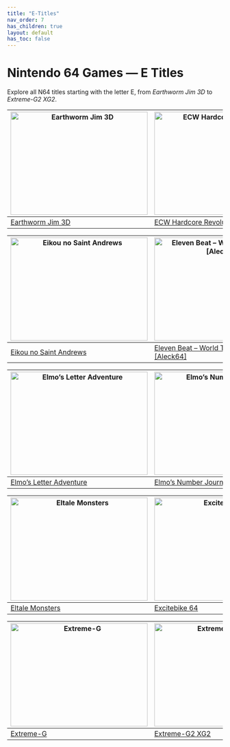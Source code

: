 ```yaml
---
title: "E-Titles"
nav_order: 7
has_children: true
layout: default
has_toc: false
---
```


# Nintendo 64 Games — E Titles

Explore all N64 titles starting with the letter E, from *Earthworm Jim 3D* to *Extreme-G2 XG2*.

| <a href="e/earthworm-jim-3d"><img src="https://images.launchbox-app.com/466b7efb-92da-4ecd-9e12-a5da6757863f.jpg" width="320" height="240" alt="Earthworm Jim 3D"/></a> | <a href="e/ecw-hardcore-revolution"><img src="https://images.launchbox-app.com/b76d7028-a43c-4e47-8317-83feb085e1a4.jpg" width="320" height="240" alt="ECW Hardcore Revolution"/></a> |
|---|---|
| [Earthworm Jim 3D](e/earthworm-jim-3d) | [ECW Hardcore Revolution](e/ecw-hardcore-revolution) |

| <a href="e/eikou-no-saint-andrews-st-andrews-old-course"><img src="https://images.launchbox-app.com/65214e69-9db4-48ab-8697-918142bafe32.png" width="320" height="240" alt="Eikou no Saint Andrews"/></a> | <a href="e/eleven-beat-world-tournament-aleck64"><img src="https://www.n64gamespedia.com/wp-content/uploads/2025/07/11beat.png" width="320" height="240" alt="Eleven Beat – World Tournament [Aleck64]"/></a> |
|---|---|
| [Eikou no Saint Andrews](e/eikou-no-saint-andrews-st-andrews-old-course) | [Eleven Beat – World Tournament [Aleck64]](e/eleven-beat-world-tournament-aleck64) |

| <a href="e/elmos-letter-adventure"><img src="https://images.launchbox-app.com/8e9c4841-1956-405a-85cb-e06c1037946a.jpg" width="320" height="240" alt="Elmo’s Letter Adventure"/></a> | <a href="e/elmos-number-journey"><img src="https://images.launchbox-app.com/2d74f7d8-6ada-440b-84dc-2f3a44a8e9ac.jpg" width="320" height="240" alt="Elmo’s Number Journey"/></a> |
|---|---|
| [Elmo’s Letter Adventure](e/elmos-letter-adventure) | [Elmo’s Number Journey](e/elmos-number-journey) |

| <a href="e/eltale-monsters"><img src="https://images.launchbox-app.com/7dbe7358-ad53-48a7-a695-2ea00a0247a6.png" width="320" height="240" alt="Eltale Monsters"/></a> | <a href="e/excitebike-64"><img src="https://images.launchbox-app.com/d91d6731-7afd-4b13-abc5-bfbbc904ca6d.jpg" width="320" height="240" alt="Excitebike 64"/></a> |
|---|---|
| [Eltale Monsters](e/eltale-monsters) | [Excitebike 64](e/excitebike-64) |

| <a href="e/extreme-g"><img src="https://images.launchbox-app.com/786c936e-af7c-467e-870d-c71b3f427008.jpg" width="320" height="240" alt="Extreme-G"/></a> | <a href="e/extreme-g2-xg2"><img src="https://images.launchbox-app.com/e042b47c-ea2f-4ce3-8480-f9693a3891df.jpg" width="320" height="240" alt="Extreme-G2 XG2"/></a> |
|---|---|
| [Extreme-G](e/extreme-g) | [Extreme-G2 XG2](e/extreme-g2-xg2) |
